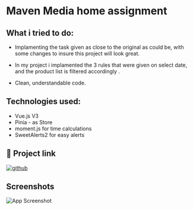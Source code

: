 # Maven Media home assignment

## What i tried to do:

- Implamenting the task given as close to the original as could be, with some changes to insure this project will look great.

- In my project i implamented the 3 rules that were given on select date, and the product list is filtered accordingly .

- Clean, understandable code.

## Technologies used:

- Vue.js V3
- Pinia - as Store
- moment.js for time calculations
- SweetAlerts2 for easy alerts

## 🔗 Project link

[![github](https://img.shields.io/badge/Maven-Media-000?style=for-the-badge&logo=github&logoColor=white)](https://eladayal.github.io/mashabim-task/)

## Screenshots

![App Screenshot](https://res.cloudinary.com/eladi/image/upload/v1644783632/mashabim_app_gk0pxl.jpg)
